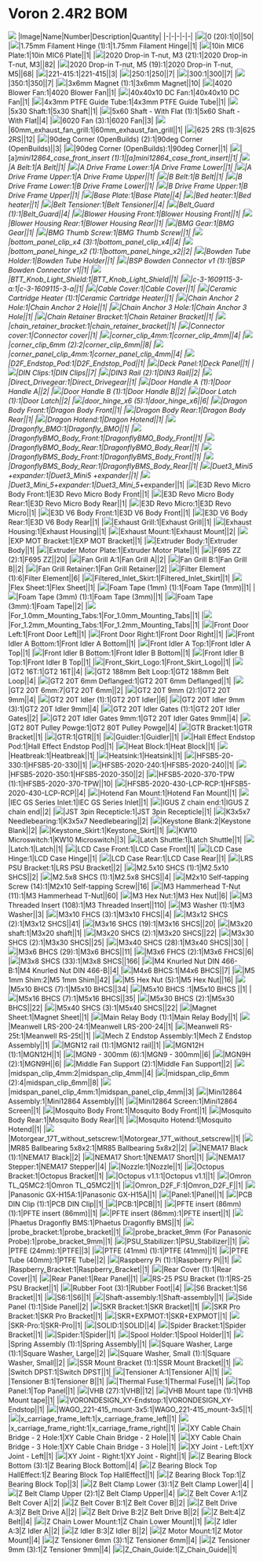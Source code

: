 # Voron 2.4R2 BOM
![](images/voron-2.4r2.png)
|Image|Name|Number|Description|Quantity|
|-|-|-|-|-|
|![](images/0.png)|0 (20):1|0||50|
|![](images/1.75mm-filament-hinge.png)|1.75mm Filament Hinge (1):1|1.75mm Filament Hinge||1|
|![](images/10in-mic6-plate.png)|10in MIC6 Plate:1|10in MIC6 Plate||1|
|![](images/2020-drop-in-t-nut,-m3.png)|2020 Drop-in T-nut, M3 (21):1|2020 Drop-in T-nut, M3||82|
|![](images/2020-drop-in-t-nut,-m5.png)|2020 Drop-in T-nut, M5 (19):1|2020 Drop-in T-nut, M5||68|
|![](images/221-415.png)|221-415:1|221-415||3|
|![](images/250.png)|250:1|250||7|
|![](images/300.png)|300:1|300||7|
|![](images/350.png)|350:1|350||7|
|![](images/3x6mm-magnet.png)|3x6mm Magnet (1):1|3x6mm Magnet||10|
|![](images/4020-blower-fan.png)|4020 Blower Fan:1|4020 Blower Fan||1|
|![](images/40x40x10-dc-fan.png)|40x40x10 DC Fan:1|40x40x10 DC Fan||1|
|![](images/4x3mm-ptfe-guide-tube.png)|4x3mm PTFE Guide Tube:1|4x3mm PTFE Guide Tube||1|
|![](images/5x30-shaft.png)|5x30 Shaft:1|5x30 Shaft||1|
|![](images/5x60-shaft---with-flat.png)|5x60 Shaft - With Flat (1):1|5x60 Shaft - With Flat||4|
|![](images/6020-fan.png)|6020 Fan (3):1|6020 Fan||3|
|![](images/60mm_exhaust_fan_grill.png)|60mm_exhaust_fan_grill:1|60mm_exhaust_fan_grill||1|
|![](images/625-2rs.png)|625 2RS (1):3|625 2RS||12|
|![](images/90deg-corner-(openbuilds).png)|90deg Corner (OpenBuilds) (2):1|90deg Corner (OpenBuilds)||3|
|![](images/90deg-corner.png)|90deg Corner (OpenBuilds):1|90deg Corner||1|
|![](images/[a]_mini12864_case_front_insert.png)|[a]_mini12864_case_front_insert (1):1|[a]_mini12864_case_front_insert||1|
|![](images/a-belt.png)|A Belt:1|A Belt||1|
|![](images/a-drive-frame-lower.png)|A Drive Frame Lower:1|A Drive Frame Lower||1|
|![](images/a-drive-frame-upper.png)|A Drive Frame Upper:1|A Drive Frame Upper||1|
|![](images/b-belt.png)|B Belt:1|B Belt||1|
|![](images/b-drive-frame-lower.png)|B Drive Frame Lower:1|B Drive Frame Lower||1|
|![](images/b-drive-frame-upper.png)|B Drive Frame Upper:1|B Drive Frame Upper||1|
|![](images/base-plate.png)|Base Plate:1|Base Plate||4|
|![](images/bed-heater.png)|Bed heater:1|Bed heater||1|
|![](images/belt-tensioner.png)|Belt Tensioner:1|Belt Tensioner||4|
|![](images/belt_guard.png)|Belt_Guard (1):1|Belt_Guard||4|
|![](images/blower-housing-front.png)|Blower Housing Front:1|Blower Housing Front||1|
|![](images/blower-housing-rear.png)|Blower Housing Rear:1|Blower Housing Rear||1|
|![](images/bmg-gear.png)|BMG Gear:1|BMG Gear||1|
|![](images/bmg-thumb-screw.png)|BMG Thumb Screw:1|BMG Thumb Screw||1|
|![](images/bottom_panel_clip_x4.png)|bottom_panel_clip_x4 (3):1|bottom_panel_clip_x4||4|
|![](images/bottom_panel_hinge_x2.png)|bottom_panel_hinge_x2 (1):1|bottom_panel_hinge_x2||2|
|![](images/bowden-tube-holder.png)|Bowden Tube Holder:1|Bowden Tube Holder||1|
|![](images/bsp-bowden-connector-v1.png)|BSP Bowden Connector v1 (1):1|BSP Bowden Connector v1||1|
|![](images/btt_knob_light_shield.png)|BTT_Knob_Light_Shield:1|BTT_Knob_Light_Shield||1|
|![](images/c-3-1609115-3-a.png)|c-3-1609115-3-a:1|c-3-1609115-3-a||1|
|![](images/cable-cover.png)|Cable Cover:1|Cable Cover||1|
|![](images/ceramic-cartridge-heater.png)|Ceramic Cartridge Heater (1):1|Ceramic Cartridge Heater||1|
|![](images/chain-anchor-2-hole.png)|Chain Anchor 2 Hole:1|Chain Anchor 2 Hole||1|
|![](images/chain-anchor-3-hole.png)|Chain Anchor 3 Hole:1|Chain Anchor 3 Hole||1|
|![](images/chain-retainer-bracket.png)|Chain Retainer Bracket:1|Chain Retainer Bracket||1|
|![](images/chain_retainer_bracket.png)|chain_retainer_bracket:1|chain_retainer_bracket||1|
|![](images/connector-cover.png)|Connector cover:1|Connector cover||1|
|![](images/corner_clip_4mm.png)|corner_clip_4mm:1|corner_clip_4mm||4|
|![](images/corner_clip_6mm.png)|corner_clip_6mm (2):2|corner_clip_6mm||8|
|![](images/corner_panel_clip_4mm.png)|corner_panel_clip_4mm:1|corner_panel_clip_4mm||4|
|![](images/d2f_endstop_pod.png)|D2F_Endstop_Pod:1|D2F_Endstop_Pod||1|
|![](images/deck-panel.png)|Deck Panel:1|Deck Panel||1|
|![](images/din-clips.png)|DIN Clips:1|DIN Clips||7|
|![](images/din3-rail.png)|DIN3 Rail (2):1|DIN3 Rail||2|
|![](images/direct_drivegear.png)|Direct_Drivegear:1|Direct_Drivegear||1|
|![](images/door-handle-a.png)|Door Handle A (1):1|Door Handle A||2|
|![](images/door-handle-b.png)|Door Handle B (1):1|Door Handle B||2|
|![](images/door-latch.png)|Door Latch (1):1|Door Latch||2|
|![](images/door_hinge_x6.png)|door_hinge_x6 (5):1|door_hinge_x6||6|
|![](images/dragon-body-front.png)|Dragon Body Front:1|Dragon Body Front||1|
|![](images/dragon-body-rear.png)|Dragon Body Rear:1|Dragon Body Rear||1|
|![](images/dragon-hotend.png)|Dragon Hotend:1|Dragon Hotend||1|
|![](images/dragonfly_bmo.png)|Dragonfly_BMO:1|Dragonfly_BMO||1|
|![](images/dragonflybmo_body_front.png)|DragonflyBMO_Body_Front:1|DragonflyBMO_Body_Front||1|
|![](images/dragonflybmo_body_rear.png)|DragonflyBMO_Body_Rear:1|DragonflyBMO_Body_Rear||1|
|![](images/dragonflybms_body_front.png)|DragonflyBMS_Body_Front:1|DragonflyBMS_Body_Front||1|
|![](images/dragonflybms_body_rear.png)|DragonflyBMS_Body_Rear:1|DragonflyBMS_Body_Rear||1|
|![](images/duet3_mini5-+expander.png)|Duet3_Mini5 +expander:1|Duet3_Mini5 +expander||1|
|![](images/duet3_mini_5_+expander.png)|Duet3_Mini_5_+expander:1|Duet3_Mini_5_+expander||1|
|![](images/e3d-revo-micro-body-front.png)|E3D Revo Micro Body Front:1|E3D Revo Micro Body Front||1|
|![](images/e3d-revo-micro-body-rear.png)|E3D Revo Micro Body Rear:1|E3D Revo Micro Body Rear||1|
|![](images/e3d-revo-micro.png)|E3D Revo Micro:1|E3D Revo Micro||1|
|![](images/e3d-v6-body-front.png)|E3D V6 Body Front:1|E3D V6 Body Front||1|
|![](images/e3d-v6-body-rear.png)|E3D V6 Body Rear:1|E3D V6 Body Rear||1|
|![](images/exhaust-grill.png)|Exhaust Grill:1|Exhaust Grill||1|
|![](images/exhaust-housing.png)|Exhaust Housing:1|Exhaust Housing||1|
|![](images/exhaust-mount.png)|Exhaust Mount:1|Exhaust Mount||2|
|![](images/exp-mot-bracket.png)|EXP MOT Bracket:1|EXP MOT Bracket||1|
|![](images/extruder-body.png)|Extruder Body:1|Extruder Body||1|
|![](images/extruder-motor-plate.png)|Extruder Motor Plate:1|Extruder Motor Plate||1|
|![](images/f695-zz.png)|F695 ZZ (2):1|F695 ZZ||20|
|![](images/fan-grill-a.png)|Fan Grill A:1|Fan Grill A||2|
|![](images/fan-grill-b.png)|Fan Grill B:1|Fan Grill B||2|
|![](images/fan-grill-retainer.png)|Fan Grill Retainer:1|Fan Grill Retainer||2|
|![](images/filter-element.png)|Filter Element (1):6|Filter Element||6|
|![](images/filtered_inlet_skirt.png)|Filtered_Inlet_Skirt:1|Filtered_Inlet_Skirt||1|
|![](images/flex-sheet.png)|Flex Sheet:1|Flex Sheet||1|
|![](images/foam-tape-(1mm).png)|Foam Tape (1mm) (1):1|Foam Tape (1mm)||1|
|![](images/foam-tape-(3mm).png)|Foam Tape (3mm) (1):1|Foam Tape (3mm)||1|
|![](images/foam-tape.png)|Foam Tape (3mm):1|Foam Tape||2|
|![](images/for_1.0mm_mounting_tabs.png)|For_1.0mm_Mounting_Tabs:1|For_1.0mm_Mounting_Tabs||1|
|![](images/for_1.2mm_mounting_tabs.png)|For_1.2mm_Mounting_Tabs:1|For_1.2mm_Mounting_Tabs||1|
|![](images/front-door-left.png)|Front Door Left:1|Front Door Left||1|
|![](images/front-door-right.png)|Front Door Right:1|Front Door Right||1|
|![](images/front-idler-a-bottom.png)|Front Idler A Bottom:1|Front Idler A Bottom||1|
|![](images/front-idler-a-top.png)|Front Idler A Top:1|Front Idler A Top||1|
|![](images/front-idler-b-bottom.png)|Front Idler B Bottom:1|Front Idler B Bottom||1|
|![](images/front-idler-b-top.png)|Front Idler B Top:1|Front Idler B Top||1|
|![](images/front_skirt_logo.png)|Front_Skirt_Logo:1|Front_Skirt_Logo||1|
|![](images/gt2-16t.png)|GT2 16T:1|GT2 16T||4|
|![](images/gt2-188mm-belt-loop.png)|GT2 188mm Belt Loop:1|GT2 188mm Belt Loop||4|
|![](images/gt2-20t-6mm-deflanged.png)|GT2 20T 6mm Deflanged:1|GT2 20T 6mm Deflanged||1|
|![](images/gt2-20t-6mm.png)|GT2 20T 6mm:7|GT2 20T 6mm||2|
|![](images/gt2-20t-9mm.png)|GT2 20T 9mm (2):1|GT2 20T 9mm||4|
|![](images/gt2-20t-idler.png)|GT2 20T Idler (1):1|GT2 20T Idler||6|
|![](images/gt2-20t-idler-9mm.png)|GT2 20T Idler 9mm (3):1|GT2 20T Idler 9mm||4|
|![](images/gt2-20t-idler-gates.png)|GT2 20T Idler Gates (1):1|GT2 20T Idler Gates||2|
|![](images/gt2-20t-idler-gates-9mm.png)|GT2 20T Idler Gates 9mm:1|GT2 20T Idler Gates 9mm||4|
|![](images/gt2-80t-pulley-powge.png)|GT2 80T Pulley Powge:1|GT2 80T Pulley Powge||4|
|![](images/gtr-bracket.png)|GTR Bracket:1|GTR Bracket||1|
|![](images/gtr.png)|GTR:1|GTR||1|
|![](images/guidler.png)|Guidler:1|Guidler||1|
|![](images/hall-effect-endstop-pod.png)|Hall Effect Endstop Pod:1|Hall Effect Endstop Pod||1|
|![](images/heat-block.png)|Heat Block:1|Heat Block||1|
|![](images/heatbreak.png)|Heatbreak:1|Heatbreak||1|
|![](images/heatsink.png)|Heatsink:1|Heatsink||1|
|![](images/hfsb5-20-330.png)|HFSB5-20-330:1|HFSB5-20-330||1|
|![](images/hfsb5-2020-240.png)|HFSB5-2020-240:1|HFSB5-2020-240||1|
|![](images/hfsb5-2020-350.png)|HFSB5-2020-350:1|HFSB5-2020-350||2|
|![](images/hfsb5-2020-370-tpw.png)|HFSB5-2020-370-TPW (1):1|HFSB5-2020-370-TPW||10|
|![](images/hfsb5-2020-430-lcp-rcp.png)|HFSB5-2020-430-LCP-RCP:1|HFSB5-2020-430-LCP-RCP||4|
|![](images/hotend-fan-mount.png)|Hotend Fan Mount:1|Hotend Fan Mount||1|
|![](images/iec-gs-series-inlet.png)|IEC GS Series Inlet:1|IEC GS Series Inlet||1|
|![](images/igus-z-chain-end.png)|IGUS Z chain end:1|IGUS Z chain end||2|
|![](images/jst-3pin-recepticle.png)|JST 3pin Recepticle:1|JST 3pin Recepticle||1|
|![](images/k3x5x7-needlebearing.png)|K3x5x7 Needlebearing:1|K3x5x7 Needlebearing||2|
|![](images/keystone-blank.png)|Keystone Blank:2|Keystone Blank||2|
|![](images/keystone_skirt.png)|Keystone_Skirt:1|Keystone_Skirt||1|
|![](images/kw10-microswitch.png)|KW10 Microswitch:1|KW10 Microswitch||3|
|![](images/latch-shuttle.png)|Latch Shuttle:1|Latch Shuttle||1|
|![](images/latch.png)|Latch:1|Latch||1|
|![](images/lcd-case-front.png)|LCD Case Front:1|LCD Case Front||1|
|![](images/lcd-case-hinge.png)|LCD Case Hinge:1|LCD Case Hinge||1|
|![](images/lcd-case-rear.png)|LCD Case Rear:1|LCD Case Rear||1|
|![](images/lrs-psu-bracket.png)|LRS PSU Bracket:1|LRS PSU Bracket||2|
|![](images/m2.5x10-shcs.png)|M2.5x10 SHCS (1):1|M2.5x10 SHCS||2|
|![](images/m2.5x8-shcs.png)|M2.5x8 SHCS (1):1|M2.5x8 SHCS||4|
|![](images/m2x10-self-tapping-screw.png)|M2x10 Self-tapping Screw (14):1|M2x10 Self-tapping Screw||16|
|![](images/m3-hammerhead-t-nut.png)|M3 Hammerhead T-Nut (11):1|M3 Hammerhead T-Nut||60|
|![](images/m3-hex-nut.png)|M3 Hex Nut:1|M3 Hex Nut||6|
|![](images/m3-threaded-insert.png)|M3 Threaded Insert (108):1|M3 Threaded Insert||110|
|![](images/m3-washer.png)|M3 Washer (1):1|M3 Washer||3|
|![](images/m3x10-fhcs.png)|M3x10 FHCS (3):1|M3x10 FHCS||4|
|![](images/m3x12-shcs.png)|M3x12 SHCS (2):1|M3x12 SHCS||41|
|![](images/m3x16-shcs.png)|M3x16 SHCS (19):1|M3x16 SHCS||20|
|![](images/m3x20-shaft.png)|M3x20 shaft:1|M3x20 shaft||1|
|![](images/m3x20-shcs.png)|M3x20 SHCS (2):1|M3x20 SHCS||22|
|![](images/m3x30-shcs.png)|M3x30 SHCS (2):1|M3x30 SHCS||25|
|![](images/m3x40-shcs.png)|M3x40 SHCS (28):1|M3x40 SHCS||30|
|![](images/m3x6-bhcs.png)|M3x6 BHCS (29):1|M3x6 BHCS||11|
|![](images/m3x6-fhcs.png)|M3x6 FHCS (2):1|M3x6 FHCS||6|
|![](images/m3x8-shcs.png)|M3x8 SHCS (33):1|M3x8 SHCS||166|
|![](images/m4-knurled-nut-din-466-b.png)|M4 Knurled Nut DIN 466-B:1|M4 Knurled Nut DIN 466-B||4|
|![](images/m4x6-bhcs.png)|M4x6 BHCS:1|M4x6 BHCS||7|
|![](images/m5-1mm-shim.png)|M5 1mm Shim:2|M5 1mm Shim||42|
|![](images/m5-hex-nut.png)|M5 Hex Nut (5):1|M5 Hex Nut||16|
|![](images/m5x10-bhcs.png)|M5x10 BHCS (7):1|M5x10 BHCS||34|
|![](images/m5x10-bhcs-.png)|M5x10 BHCS :1|M5x10 BHCS ||1|
|![](images/m5x16-bhcs.png)|M5x16 BHCS (7):1|M5x16 BHCS||35|
|![](images/m5x30-bhcs.png)|M5x30 BHCS (2):1|M5x30 BHCS||22|
|![](images/m5x40-shcs.png)|M5x40 SHCS (3):1|M5x40 SHCS||22|
|![](images/magnet-sheet.png)|Magnet Sheet:1|Magnet Sheet||1|
|![](images/main-relay-body.png)|Main Relay Body (1):1|Main Relay Body||1|
|![](images/meanwell-lrs-200-24.png)|Meanwell LRS-200-24:1|Meanwell LRS-200-24||1|
|![](images/meanwell-rs-25t.png)|Meanwell RS-25t:1|Meanwell RS-25t||1|
|![](images/mech-z-endstop-assembly.png)|Mech Z Endstop Assembly:1|Mech Z Endstop Assembly||1|
|![](images/mgn12-rail.png)|MGN12 rail (1):1|MGN12 rail||1|
|![](images/mgn12h.png)|MGN12H (1):1|MGN12H||1|
|![](images/mgn9---300mm.png)|MGN9 - 300mm (6):1|MGN9 - 300mm||6|
|![](images/mgn9h.png)|MGN9H (2):1|MGN9H||6|
|![](images/middle-fan-support.png)|Middle Fan Support (2):1|Middle Fan Support||2|
|![](images/midspan_clip_4mm.png)|midspan_clip_4mm:2|midspan_clip_4mm||4|
|![](images/midspan_clip_6mm.png)|midspan_clip_6mm (2):4|midspan_clip_6mm||8|
|![](images/midspan_panel_clip_4mm.png)|midspan_panel_clip_4mm:1|midspan_panel_clip_4mm||3|
|![](images/mini12864-assembly.png)|Mini12864 Assembly:1|Mini12864 Assembly||1|
|![](images/mini12864-screen.png)|Mini12864 Screen:1|Mini12864 Screen||1|
|![](images/mosquito-body-front.png)|Mosquito Body Front:1|Mosquito Body Front||1|
|![](images/mosquito-body-rear.png)|Mosquito Body Rear:1|Mosquito Body Rear||1|
|![](images/mosquito-hotend.png)|Mosquito Hotend:1|Mosquito Hotend||1|
|![](images/motorgear_17t_without_setscrew.png)|Motorgear_17T_without_setscrew:1|Motorgear_17T_without_setscrew||1|
|![](images/mr85-ballbearing-5x8x2.png)|MR85 Ballbearing 5x8x2:1|MR85 Ballbearing 5x8x2||2|
|![](images/nema17-black.png)|NEMA17 Black (1):1|NEMA17 Black||2|
|![](images/nema17-short.png)|NEMA17 Short:1|NEMA17 Short||1|
|![](images/nema17-stepper.png)|NEMA17 Stepper:1|NEMA17 Stepper||4|
|![](images/nozzle.png)|Nozzle:1|Nozzle||1|
|![](images/octopus-bracket.png)|Octopus Bracket:1|Octopus Bracket||1|
|![](images/octopus-v1.1.png)|Octopus v1.1:1|Octopus v1.1||1|
|![](images/omron-tl_q5mc2.png)|Omron TL_Q5MC2:1|Omron TL_Q5MC2||1|
|![](images/omron_d2f_f.png)|Omron_D2F_F:1|Omron_D2F_F||1|
|![](images/panasonic-gx-h15a.png)|Panasonic GX-H15A:1|Panasonic GX-H15A||1|
|![](images/panel.png)|Panel:1|Panel||1|
|![](images/pcb-din-clip.png)|PCB DIN Clip (1):1|PCB DIN Clip||1|
|![](images/pcb.png)|PCB:1|PCB||1|
|![](images/pfte-insert-(86mm).png)|PFTE insert (86mm) (1):1|PFTE insert (86mm)||1|
|![](images/pfte-insert.png)|PFTE insert (86mm):1|PFTE insert||1|
|![](images/phaetus-dragonfly-bms.png)|Phaetus Dragonfly BMS:1|Phaetus Dragonfly BMS||1|
|![](images/probe_bracket.png)|probe_bracket:1|probe_bracket||1|
|![](images/probe_bracket_9mm.png)|probe_bracket_9mm (For Panasonic Probe):1|probe_bracket_9mm||1|
|![](images/psu_stabilizer.png)|PSU_Stabilizer:1|PSU_Stabilizer||1|
|![](images/ptfe.png)|PTFE (24mm):1|PTFE||3|
|![](images/ptfe-(41mm).png)|PTFE (41mm) (1):1|PTFE (41mm)||1|
|![](images/ptfe-tube.png)|PTFE Tube (40mm):1|PTFE Tube||2|
|![](images/raspberry-pi.png)|Raspberry Pi (1):1|Raspberry Pi||1|
|![](images/raspberry_bracket.png)|Raspberry_Bracket:1|Raspberry_Bracket||1|
|![](images/rear-cover.png)|Rear Cover (1):1|Rear Cover||1|
|![](images/rear-panel.png)|Rear Panel:1|Rear Panel||1|
|![](images/rs-25-psu-bracket.png)|RS-25 PSU Bracket (1):1|RS-25 PSU Bracket||1|
|![](images/rubber-foot.png)|Rubber Foot (3):1|Rubber Foot||4|
|![](images/s6-bracket.png)|S6 Bracket:1|S6 Bracket||1|
|![](images/s6.png)|S6:1|S6||1|
|![](images/shaft-assembly.png)|Shaft-assembly:1|Shaft-assembly||1|
|![](images/side-panel.png)|Side Panel (1):1|Side Panel||2|
|![](images/skr-bracket.png)|SKR Bracket:1|SKR Bracket||1|
|![](images/skr-pro-bracket.png)|SKR Pro Bracket:1|SKR Pro Bracket||1|
|![](images/skr+expmot.png)|SKR+EXPMOT:1|SKR+EXPMOT||1|
|![](images/skr-pro.png)|SKR-Pro:1|SKR-Pro||1|
|![](images/solid.png)|SOLID:1|SOLID||4|
|![](images/spider-bracket.png)|Spider Bracket:1|Spider Bracket||1|
|![](images/spider.png)|Spider:1|Spider||1|
|![](images/spool-holder.png)|Spool Holder:1|Spool Holder||1|
|![](images/spring-assembly.png)|Spring Assembly (1):1|Spring Assembly||1|
|![](images/square-washer,-large.png)|Square Washer, Large (1):1|Square Washer, Large||2|
|![](images/square-washer,-small.png)|Square Washer, Small (1):1|Square Washer, Small||2|
|![](images/ssr-mount-bracket.png)|SSR Mount Bracket (1):1|SSR Mount Bracket||1|
|![](images/switch-dpst.png)|Switch DPST:1|Switch DPST||1|
|![](images/tensioner-a.png)|Tensioner A:1|Tensioner A||1|
|![](images/tensioner-b.png)|Tensioner B:1|Tensioner B||1|
|![](images/thermal-fuse.png)|Thermal Fuse:1|Thermal Fuse||1|
|![](images/top-panel.png)|Top Panel:1|Top Panel||1|
|![](images/vhb.png)|VHB (27):1|VHB||12|
|![](images/vhb-mount-tape.png)|VHB Mount tape (1):1|VHB Mount tape||1|
|![](images/vorondesign_xy-endstop.png)|VORONDESIGN_XY-Endstop:1|VORONDESIGN_XY-Endstop||1|
|![](images/wago_221-415_mount-3x5.png)|WAGO_221-415_mount-3x5:1|WAGO_221-415_mount-3x5||1|
|![](images/x_carriage_frame_left.png)|x_carriage_frame_left:1|x_carriage_frame_left||1|
|![](images/x_carriage_frame_right.png)|x_carriage_frame_right:1|x_carriage_frame_right||1|
|![](images/xy-cable-chain-bridge---2-hole.png)|XY Cable Chain Bridge - 2 Hole:1|XY Cable Chain Bridge - 2 Hole||1|
|![](images/xy-cable-chain-bridge---3-hole.png)|XY Cable Chain Bridge - 3 Hole:1|XY Cable Chain Bridge - 3 Hole||1|
|![](images/xy-joint---left.png)|XY Joint - Left:1|XY Joint - Left||1|
|![](images/xy-joint---right.png)|XY Joint - Right:1|XY Joint - Right||1|
|![](images/z-bearing-block-bottom.png)|Z Bearing Block Bottom (3):1|Z Bearing Block Bottom||4|
|![](images/z-bearing-block-top-halleffect.png)|Z Bearing Block Top HallEffect:1|Z Bearing Block Top HallEffect||1|
|![](images/z-bearing-block-top.png)|Z Bearing Block Top:1|Z Bearing Block Top||3|
|![](images/z-belt-clamp-lower.png)|Z Belt Clamp Lower (3):1|Z Belt Clamp Lower||4|
|![](images/z-belt-clamp-upper.png)|Z Belt Clamp Upper (2):1|Z Belt Clamp Upper||4|
|![](images/z-belt-cover-a.png)|Z Belt Cover A:1|Z Belt Cover A||2|
|![](images/z-belt-cover-b.png)|Z Belt Cover B:1|Z Belt Cover B||2|
|![](images/z-belt-drive-a.png)|Z Belt Drive A:3|Z Belt Drive A||2|
|![](images/z-belt-drive-b.png)|Z Belt Drive B:2|Z Belt Drive B||2|
|![](images/z-belt.png)|Z Belt:4|Z Belt||4|
|![](images/z-chain-lower-mount.png)|Z Chain Lower Mount:1|Z Chain Lower Mount||1|
|![](images/z-idler-a.png)|Z Idler A:3|Z Idler A||2|
|![](images/z-idler-b.png)|Z Idler B:3|Z Idler B||2|
|![](images/z-motor-mount.png)|Z Motor Mount:1|Z Motor Mount||4|
|![](images/z-tensioner-6mm.png)|Z Tensioner 6mm (3):1|Z Tensioner 6mm||4|
|![](images/z-tensioner-9mm.png)|Z Tensioner 9mm (3):1|Z Tensioner 9mm||4|
|![](images/z_chain_guide.png)|Z_Chain_Guide:1|Z_Chain_Guide||1|